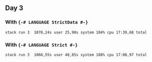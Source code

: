 ## Day 3

### With `{-# LANGUAGE StrictData #-}`
```
stack run 3  1078,24s user 25,90s system 104% cpu 17:39,68 total
```
### With `{-# LANGUAGE Strict #-}`
```
stack run 3  1066,55s user 48,85s system 108% cpu 17:08,97 total
```